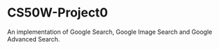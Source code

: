 # CS50W-Project0
An implementation of Google Search, Google Image Search and Google Advanced Search.
